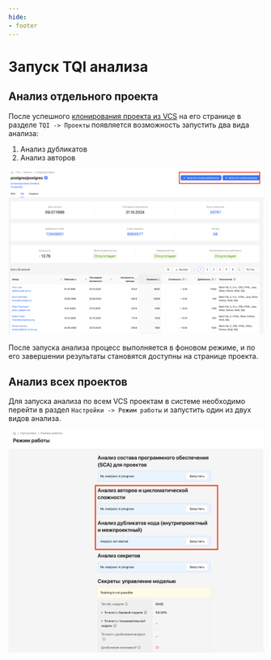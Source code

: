 ```yaml
---
hide:
- footer
---
```


# Запуск TQI анализа

## Анализ отдельного проекта

После успешного [клонирования проекта из VCS](/on-premise/how-to/projects) на его странице в разделе `TQI -> Проекты` появляется возможность запустить два вида анализа:

1. Анализ дубликатов
2. Анализ авторов

![Launch analysis](/assets/img/tqi/tqi-launch.png)

После запуска анализа процесс выполняется в фоновом режиме, и по его завершении результаты становятся доступны на странице проекта.

## Анализ всех проектов

Для запуска анализа по всем VCS проектам в системе необходимо перейти в раздел `Настройки -> Режим работы` и запустить один из двух видов анализа.

![Workmode](/assets/img/tqi/tqi-workmode.png)